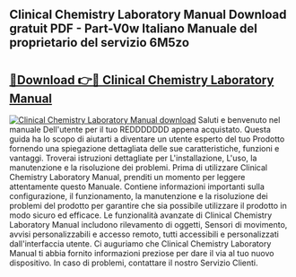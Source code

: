 ## Clinical Chemistry Laboratory Manual Download gratuit PDF - Part-V0w Italiano Manuale del proprietario del servizio 6M5zo

# <h2><a href="http://df961sb.blite.top/?on=Clinical+Chemistry+Laboratory+Manual">🔗Download 👉🔴 Clinical Chemistry Laboratory Manual</a></h2>

[![Clinical Chemistry Laboratory Manual download](https://i.imgur.com/lujVjoI.png)](http://df961sb.blite.top/?on=Clinical+Chemistry+Laboratory+Manual)
Saluti e benvenuto nel manuale Dell'utente per il tuo REDDDDDDD appena acquistato. Questa guida ha lo scopo di aiutarti a diventare un utente esperto del tuo Prodotto fornendo una spiegazione dettagliata delle sue caratteristiche, funzioni e vantaggi. Troverai istruzioni dettagliate per L'installazione, L'uso, la manutenzione e la risoluzione dei problemi. Prima di utilizzare Clinical Chemistry Laboratory Manual, prenditi un momento per leggere attentamente questo Manuale. Contiene informazioni importanti sulla configurazione, il funzionamento, la manutenzione e la risoluzione dei problemi del prodotto per garantire che sia possibile utilizzare il prodotto in modo sicuro ed efficace. Le funzionalità avanzate di Clinical Chemistry Laboratory Manual includono rilevamento di oggetti, Sensori di movimento, avvisi personalizzabili e accesso remoto, tutti accessibili e personalizzati dall'interfaccia utente. Ci auguriamo che Clinical Chemistry Laboratory Manual ti abbia fornito informazioni preziose per dare il via al tuo nuovo dispositivo. In caso di problemi, contattare il nostro Servizio Clienti.
